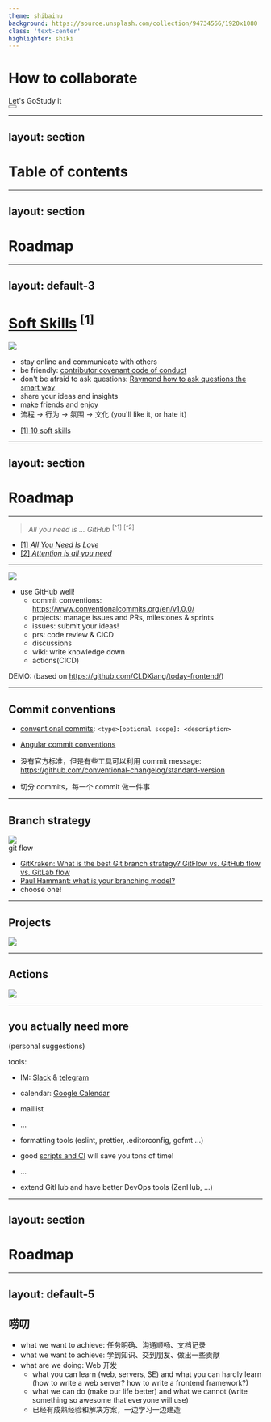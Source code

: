 ```yaml
---
theme: shibainu
background: https://source.unsplash.com/collection/94734566/1920x1080
class: 'text-center'
highlighter: shiki
---
```


# How to collaborate

<div class="pt-12">
  <span @click="$slidev.nav.next" class="px-2 py-1 rounded cursor-pointer" hover="bg-white bg-opacity-10">
    Let's GoStudy it <carbon:arrow-right class="inline"/>
  </span>
</div>

<div class="abs-br m-6 flex gap-2">
  <button @click="$slidev.nav.openInEditor()" title="Open in Editor" class="text-xl icon-btn opacity-50 !border-none !hover:text-white">
    <carbon:edit />
  </button>
  <a href="https://github.com/slidevjs/slidev" target="_blank" alt="GitHub"
    class="text-xl icon-btn opacity-50 !border-none !hover:text-white">
    <carbon-logo-github />
  </a>
</div>


<!--
The last comment block of each slide will be treated as slide notes. It will be visible and editable in Presenter Mode along with the slide. [Read more in the docs](https://sli.dev/guide/syntax.html#notes)
-->

---
layout: section
---

# Table of contents

<Space />

<TOC />

---
layout: section
---

# Roadmap

<Space />

<TOC count=1 />


---
layout: default-3
---

# [Soft Skills](https://www.amazon.com/Soft-Skills-software-developers-manual/dp/1617292397) <span class="text-base"><sup>[1]</sup></span>

<img src="/images/softskills.jpg" class="h-40"/>
<div class="mt-5" />

- stay online and communicate with others
- be friendly: [contributor covenant code of conduct](https://www.contributor-covenant.org/version/2/0/code_of_conduct/)
- don't be afraid to ask questions: [Raymond how to ask questions the smart way](http://www.catb.org/~esr/faqs/smart-questions.html)
- share your ideas and insights
- make friends and enjoy
- 流程 -> 行为 -> 氛围 -> 文化 (you'll like it, or hate it)



<div class="absolute bottom-10 text-xs"> 

- [[1] 10 soft skills](https://hackernoon.com/10-soft-skills-every-developer-needs-66f0cdcfd3f7)

</div>

---
layout: section
---

# Roadmap

<Space />

<TOC count=2 />


---

> *All you need is ... GitHub* <sup>[^1]</sup> <sup>[^2]</sup>

<div class="grid grid-cols-2">
<div class=" mt-3 h-10 w-10"><Tweet id="1407731478096756739" /></div>
<div class=" mt-3 h-10 w-10"><Tweet id="1413226453450244098" /></div>
</div>

<div class="absolute bottom-10 text-xs"> 

- [[1] *All You Need Is Love*](https://www.wikiwand.com/en/All_You_Need_Is_Love)
- [[2] *Attention is all you need*](https://papers.nips.cc/paper/2017/file/3f5ee243547dee91fbd053c1c4a845aa-Paper.pdf)

</div>

---


<img class="mt-10" src="/images/github-1.png"/>
<Space />

- use GitHub well!
    - commit conventions: https://www.conventionalcommits.org/en/v1.0.0/
  - projects: manage issues and PRs, milestones & sprints
  - issues: submit your ideas!
  - prs: code review & CICD
  - discussions
  - wiki: write knowledge down
  - actions(CICD)

DEMO: (based on https://github.com/CLDXiang/today-frontend/)

---

## Commit conventions

<div class="mt-16"/>

- [conventional commits](https://www.conventionalcommits.org/en/v1.0.0/): `<type>[optional scope]: <description>`
- [Angular commit conventions](https://gist.github.com/brianclements/841ea7bffdb01346392c)
- 没有官方标准，但是有些工具可以利用 commit message: https://github.com/conventional-changelog/standard-version

- 切分 commits，每一个 commit 做一件事

---

## Branch strategy
<Space />

<div class="grid grid-cols-2"> 

<div > <img src="/images/gitflow.png" class="h-80"/> <div class="ml-22  text-sm">git flow </div></div>

<div class="mt-10">

- [GitKraken: What is the best Git branch strategy? GitFlow vs. GitHub flow vs. GitLab flow](https://www.gitkraken.com/learn/git/best-practices/git-branch-strategy)
- [Paul Hammant: what is your branching model?](https://paulhammant.com/2013/12/04/what_is_your_branching_model/)
- choose one!

</div>

</div>

---

## Projects

<Space />

<img src="/images/projects.png" class="h-80"/>

---

## Actions

<Space />

<img src="/images/actions.png" class="h-80"/>

---

## you actually need more

<Space />
<div class="mt-10"/>

(personal suggestions)

tools:
- IM: [Slack](https://slack.com/) & [telegram](https://telegram.org/)
- calendar: [Google Calendar](https://calendar.google.com/)
- maillist
- ...

- formatting tools (eslint, prettier, .editorconfig, gofmt ...)
- good [scripts and CI](https://github.com/Ahacad/collaborate-workshop/actions/workflows/release.yml) will save you tons of time!
- ...
- extend GitHub and have better DevOps tools (ZenHub, ...)

---
layout: section
---

# Roadmap

<Space />
<TOC count=3 />

---
layout: default-5
---

## 唠叨

<Space />

- what we want to achieve: 任务明确、沟通顺畅、文档记录
- what we want to achieve: 学到知识、交到朋友、做出一些贡献
- what are we doing: Web 开发
  - what you can learn <span class="text-pink-900">(web, servers, SE)</span> and what you can hardly learn <span class="text-pink-900">(how to write a web server? how to write a frontend framework?)</span>
  - what we can do <span class="text-pink-900">(make our life better)</span> and what we cannot <span class="text-pink-900">(write something so awesome that everyone will use)</span>
  - 已经有成熟经验和解决方案，一边学习一边建造
